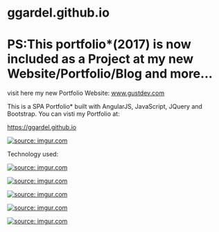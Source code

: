 # ggardel.github.io

# PS:This portfolio*(2017) is now included as a Project at my new Website/Portfolio/Blog and more... 
  visit here my new Portfolio Website:  www.gustdev.com



This is a SPA Portfolio* built with AngularJS, JavaScript, JQuery and Bootstrap.
You can visti my Portfolio at: 

https://ggardel.github.io

<a href="http://imgur.com/tvqQIjl"><img src="http://i.imgur.com/tvqQIjl.png" title="source: imgur.com" /></a>

Technology used:

<a href="http://imgur.com/KUmAirW"><img src="http://i.imgur.com/KUmAirW.jpg" title="source: imgur.com" /></a>

<a href="http://imgur.com/7URjEcl"><img src="http://i.imgur.com/7URjEcl.png" title="source: imgur.com" /></a>

<a href="http://imgur.com/Syj0Mib"><img src="http://i.imgur.com/Syj0Mib.png" title="source: imgur.com" /></a>

<a href="http://imgur.com/wZewot5"><img src="http://i.imgur.com/wZewot5.gif?1" title="source: imgur.com" /></a>

<a href="http://imgur.com/ygVBgoY"><img src="http://i.imgur.com/ygVBgoY.png" title="source: imgur.com" /></a>




